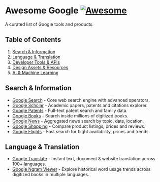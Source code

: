 # Awesome Google [![Awesome](https://awesome.re/badge.svg)](https://awesome.re)

A curated list of Google tools and products.

## Table of Contents
1. [Search & Information](#search--information)
2. [Language & Translation](#language--translation)
3. [Developer Tools & APIs](#developer-tools--apis)
4. [Design Assets & Resources](#design-assets--resources)  
5. [AI & Machine Learning](#ai--machine-learning)

## Search & Information
- [Google Search](https://www.google.com) - Core web search engine with advanced operators.
- [Google Scholar](https://scholar.google.com) - Academic papers, patents and citations explorer.
- [Google Patents](https://patents.google.com) - Full-text patent search and family data.
- [Google Books](https://books.google.com) - Search inside millions of digitized books.
- [Google News](https://news.google.com) - Aggregated news search by topic, date, location.
- [Google Shopping](https://shopping.google.com) - Compare product listings, prices and reviews.
- [Google Flights](https://www.google.com/flights) - Fast search for flight availability, prices and trends.

## Language & Translation
- [Google Translate](https://translate.google.com) - Instant text, document & website translation across 100+ languages.
- [Google Ngram Viewer](https://books.google.com/ngrams) - Explore historical word usage trends across digitized books in multiple languages.

